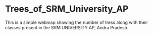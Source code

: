 # Trees_of_SRM_University_AP
This is a simple webmap  showing the number of tress along with their classes present in the SRM UNIVERSITY AP, Andra Pradesh.
